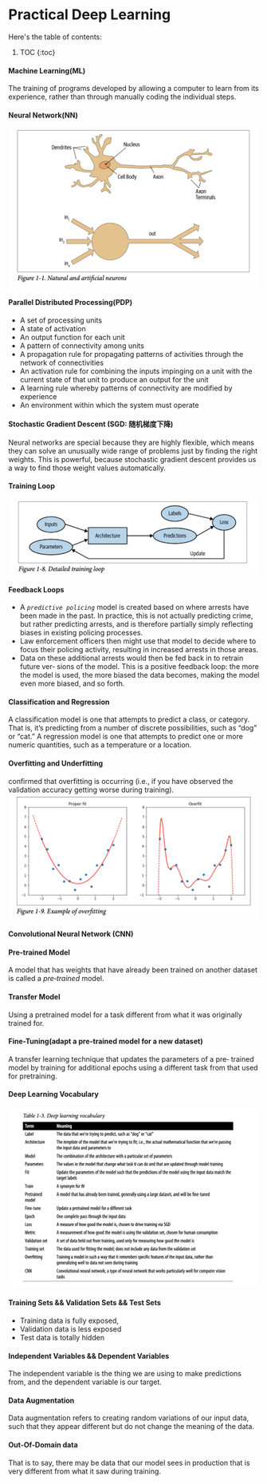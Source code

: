 # Practical Deep Learning
Here's the table of contents:

1. TOC
{:toc}

#### Machine Learning(ML)
The training of programs developed by allowing a computer to learn from its experience, rather than through manually coding the individual steps.
#### Neural Network(NN)
![](/images/Pastedimage20240314180458.png "neural network")
#### Parallel Distributed Processing(PDP)
- A set of processing units 
- A state of activation 
- An output function for each unit 
- A pattern of connectivity among units
- A propagation rule for propagating patterns of activities through the network of connectivities
- An activation rule for combining the inputs impinging on a unit with the current state of that unit to produce an output for the unit
- A learning rule whereby patterns of connectivity are modified by experience
- An environment within which the system must operate

#### Stochastic Gradient Descent (SGD: 随机梯度下降)
Neural networks are special because they are highly flexible, which means they can solve an unusually wide range of problems just by finding the right weights. This is powerful, because stochastic gradient descent provides us a way to find those weight values automatically.
#### Training Loop
![](/images/Pastedimage20240315111753.png)
#### Feedback Loops 
- A *`predictive policing`* model is created based on where arrests have been made in the past. In practice, this is not actually predicting crime, but rather predicting arrests, and is therefore partially simply reflecting biases in existing policing processes.
- Law enforcement officers then might use that model to decide where to focus their policing activity, resulting in increased arrests in those areas. 
- Data on these additional arrests would then be fed back in to retrain future ver‐ sions of the model.
This is a positive feedback loop: the more the model is used, the more biased the data becomes, making the model even more biased, and so forth.

#### Classification and Regression
A classification model is one that attempts to predict a class, or category. That is, it’s predicting from a number of discrete possibilities, such as “dog” or “cat.” 
A regression model is one that attempts to predict one or more numeric quantities, such as a temperature or a location.
#### Overfitting and Underfitting
confirmed that overfitting is occurring (i.e., if you have observed the validation accuracy getting worse during training).
![](/images/Pastedimage20240315115211.png)
#### Convolutional Neural Network (CNN)

#### Pre-trained Model
A model that has weights that have already been trained on another dataset is called a *pre‐trained* model.
#### Transfer Model
Using a pretrained model for a task different from what it was originally trained for.
#### Fine-Tuning(adapt a pre-trained model for a new dataset)
A transfer learning technique that updates the parameters of a pre‐ trained model by training for additional epochs using a different task from that used for pretraining.
####  Deep Learning Vocabulary
![](/images/Pastedimage20240315144530.png)
#### Training Sets && Validation Sets && Test Sets
- Training data is fully exposed, 
- Validation data is less exposed
- Test data is totally hidden

#### Independent Variables && Dependent Variables
The independent variable is the thing we are using to make predictions from, and the dependent variable is our target.
#### Data Augmentation
Data augmentation refers to creating random variations of our input data, such that they appear different but do not change the meaning of the data.
#### Out-Of-Domain data
That is to say, there may be data that our model sees in production that is very different from what it saw during training.
